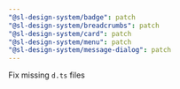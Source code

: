 ```yaml
---
"@sl-design-system/badge": patch
"@sl-design-system/breadcrumbs": patch
"@sl-design-system/card": patch
"@sl-design-system/menu": patch
"@sl-design-system/message-dialog": patch
---
```


Fix missing `d.ts` files
